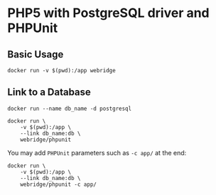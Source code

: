 PHP5 with PostgreSQL driver and PHPUnit
=====

Basic Usage
------

```
docker run -v $(pwd):/app webridge
```

Link to a Database
------

```
docker run --name db_name -d postgresql

docker run \
    -v $(pwd):/app \
    --link db_name:db \
    webridge/phpunit
```

You may add `PHPUnit` parameters such as `-c app/` at the end:

```
docker run \
    -v $(pwd):/app \
    --link db_name:db \
    webridge/phpunit -c app/
```